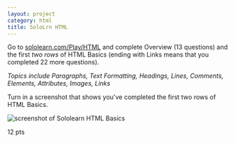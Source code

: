 ```yaml
---
layout: project
category: html
title: SoloLrn HTML
---
```


Go to [sololearn.com/Play/HTML](https://www.sololearn.com/Play/HTML) and complete Overview (13 questions) and the first *two rows* of HTML Basics (ending with Links means that you completed 22 more questions).

*Topics include Paragraphs, Text Formatting, Headings, Lines, Comments, Elements, Attributes, Images, Links*

Turn in a screenshot that shows you've completed the first two rows of HTML Basics.

![screenshot of Sololearn HTML Basics](/wd/html/sololrnScreenshot.png)

12 pts
